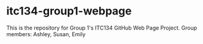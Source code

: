# itc134-group1-webpage
This is the repository for Group 1's ITC134 GitHub Web Page Project.
Group members: Ashley, Susan, Emily
